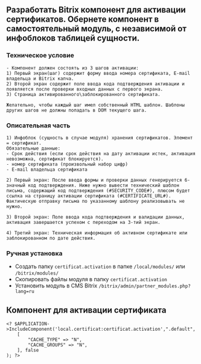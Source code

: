 ## Разработать Bitrix компонент для активации сертификатов. Обернете компонент в самостоятельный модуль, с независимой от инфоблоков таблицей сущности.

### Техническое условие
```
- Компонент должен состоять из 3 шагов активации: 
1) Первый экран(шаг) содержит форму ввода номера сертификата, E-mail владельца и Bitrix капча.
2) Второй экран содержит поле ввода кода подтверждения активации и появляется после проверки входных данных с первого экрана. 
3) Страница активированного\заблокированного сертификата.

Желательно, чтобы каждый шаг имел собственный HTML шаблон. Шаблоны других шагов не должны попадать в DOM текущего шага.
```

### Описательная часть
```
1) Инфоблок (сущность в случае модуля) хранения сертификатов. Элемент = сертификат. 
Обязательные данные:
- Срок действия (если срок действия на дату активации истек, активация невозможна, сертификат блокируется).
- номер сертификата (произвольный набор цифр)
- E-mail владельца сертификата

2) Первый экран: После ввода формы и проверки данных генерируется 6-значный код подтверждения. Ниже нужно вывести технический шаблон письма, содержащий код подтверждения (#SECURITY_CODE#), плюсом будет ссылка на страницу активации сертификата (#CERTIFICATE_URL#). Фактическую отправку письма по указанному шаблону реализовывать не нужно.

3) Второй экран: Поле ввода кода подтверждения и валидации данных, активация завершается успехом с переходом на 3-тий экран.

4) Третий экран: Техническая информация об активном сертификате или заблокированном по дате действия.
```

### Ручная установка
* Создать папку `certificat.activation` в папке `/local/modules/` или `/bitrix/modules/`
* Скопировать файлы модуля в папку `certificat.activation`
* Установить модуль в CMS Bitrix `/bitrix/admin/partner_modules.php?lang=ru`

## Компонент для активации сертификата
```
<? $APPLICATION->IncludeComponent('local.certificat:certificat.activation',".default",
    [
        "CACHE_TYPE" => "N",
        "CACHE_GROUPS" => "N",
    ], false
); ?>
```